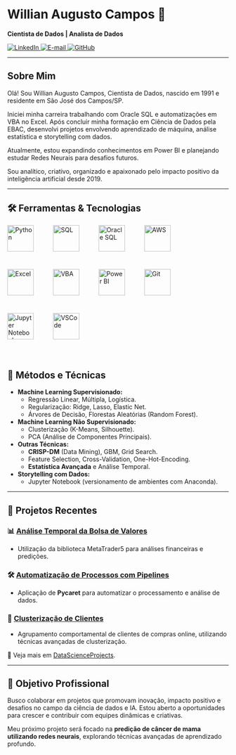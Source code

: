 # Willian Augusto Campos 🌟  
**Cientista de Dados | Analista de Dados**  

<p align="left">
  <a href="https://www.linkedin.com/in/willian-augusto-campos/" target="_blank">
    <img src="https://img.shields.io/badge/LinkedIn-blue?style=flat-square&logo=linkedin&logoColor=white" alt="LinkedIn">
  </a>
  <a href="mailto:willian.augusto.campos@gmail.com" target="_blank">
    <img src="https://img.shields.io/badge/Email-red?style=flat-square&logo=gmail&logoColor=white" alt="E-mail">
  </a>
  <a href="https://github.com/Willian-Campos/DataScienceProjects/tree/master" target="_blank">
    <img src="https://img.shields.io/badge/GitHub-black?style=flat-square&logo=github&logoColor=white" alt="GitHub">
  </a>
</p>

---

## Sobre Mim  
Olá! Sou Willian Augusto Campos, Cientista de Dados, nascido em 1991 e residente em São José dos Campos/SP.

Iniciei minha carreira trabalhando com Oracle SQL e automatizações em VBA no Excel. Após concluir minha formação em Ciência de Dados pela EBAC, desenvolvi projetos envolvendo aprendizado de máquina, análise estatística e storytelling com dados.

Atualmente, estou expandindo conhecimentos em Power BI e planejando estudar Redes Neurais para desafios futuros.

Sou analítico, criativo, organizado e apaixonado pelo impacto positivo da inteligência artificial desde 2019.

---


## 🛠️ Ferramentas & Tecnologias  
<p align="left">
  <img src="https://cdn.jsdelivr.net/gh/devicons/devicon/icons/python/python-original.svg" alt="Python" width="60" height="60" style="margin: 0 40px 40px 0;">
  <img src="https://vvcestudio.com.br/_next/image?url=%2Fassetsv5%2Fimg%2Fcodigo%2Flogosql.png&w=256&q=75" alt="SQL" width="60" height="60" style="margin: 0 40px 40px 0;">
  <img src="https://cdn.jsdelivr.net/gh/devicons/devicon/icons/oracle/oracle-original.svg" alt="Oracle SQL" width="60" height="60" style="margin: 0 40px 40px 0;">
  <img src="https://cdn.jsdelivr.net/gh/devicons/devicon/icons/amazonwebservices/amazonwebservices-original-wordmark.svg" alt="AWS" width="60" height="60" style="margin: 0 40px 40px 0;">
  <img src="https://img.odcdn.com.br/wp-content/uploads/2017/02/20170213174437.jpg" alt="Excel" width="60" height="60" style="margin: 0 40px 40px 0;">
  <img src="https://media.licdn.com/dms/image/v2/D4D12AQGGcMLvN_Cddg/article-cover_image-shrink_423_752/article-cover_image-shrink_423_752/0/1664804778672?e=1738195200&v=beta&t=bcOfYkcgsVSi8KhanQwHtIcxnYXyqxtBt2RraNVICYM" alt="VBA" width="60" height="60" style="margin: 0 40px 40px 0;">
  <img src="https://upload.wikimedia.org/wikipedia/commons/c/cf/New_Power_BI_Logo.svg" alt="Power BI" width="60" height="60" style="margin: 0 40px 40px 0;">
  <img src="https://cdn.jsdelivr.net/gh/devicons/devicon/icons/git/git-original.svg" alt="Git" width="60" height="60" style="margin: 0 40px 40px 0;">
  <!-- Adicionando os novos ícones -->
  <img src="https://upload.wikimedia.org/wikipedia/commons/thumb/3/38/Jupyter_logo.svg/256px-Jupyter_logo.svg.png" alt="Jupyter Notebook" width="60" height="60" style="margin: 0 40px 40px 0;">
  <img src="https://camo.githubusercontent.com/f39f203ca1defeb47e3505ef9044d3303c038c60de7e67f6c229992602e59128/68747470733a2f2f63646e2e6a7364656c6976722e6e65742f67682f64657669636f6e732f64657669636f6e2f69636f6e732f7673636f64652f7673636f64652d6f726967696e616c2e737667" alt="VSCode" width="60" height="60" style="margin: 0 40px 40px 0;">
</p>

## 🧠 Métodos e Técnicas  
- **Machine Learning Supervisionado:**  
  - Regressão Linear, Múltipla, Logística.  
  - Regularização: Ridge, Lasso, Elastic Net.  
  - Árvores de Decisão, Florestas Aleatórias (Random Forest).  
- **Machine Learning Não Supervisionado:**  
  - Clusterização (K-Means, Silhouette).  
  - PCA (Análise de Componentes Principais).  
- **Outras Técnicas:**  
  - **CRISP-DM** (Data Mining), GBM, Grid Search.  
  - Feature Selection, Cross-Validation, One-Hot-Encoding.  
  - **Estatística Avançada** e Análise Temporal.  
- **Storytelling com Dados:**  
  - Jupyter Notebook (versionamento de ambientes com Anaconda).  

---

## 📂 Projetos Recentes  

### 📊 [Análise Temporal da Bolsa de Valores](https://github.com/Willian-Campos/DataScienceProjects/tree/master/projeto_mercado_financeiro_metaTrader)  
- Utilização da biblioteca MetaTrader5 para análises financeiras e predições.

### 🛠️ [Automatização de Processos com Pipelines](https://github.com/Willian-Campos/DataScienceProjects/tree/master/ebac_ciencia-de-dados_projeto-final_streamlit-e-pipeline)  
- Aplicação de **Pycaret** para automatizar o processamento e análise de dados.  

### 🧩 [Clusterização de Clientes](https://github.com/Willian-Campos/DataScienceProjects/tree/master/ebac_ciencia-de-dados_projeto03_clustering)  
- Agrupamento comportamental de clientes de compras online, utilizando técnicas avançadas de clusterização.

📂 Veja mais em [DataScienceProjects](https://github.com/Willian-Campos/DataScienceProjects/tree/master).

---

## 🎯 Objetivo Profissional  
Busco colaborar em projetos que promovam inovação, impacto positivo e desafios no campo da ciência de dados e IA. Estou aberto a oportunidades para crescer e contribuir com equipes dinâmicas e criativas.  

Meu próximo projeto será focado na **predição de câncer de mama utilizando redes neurais**, explorando técnicas avançadas de aprendizado profundo.

